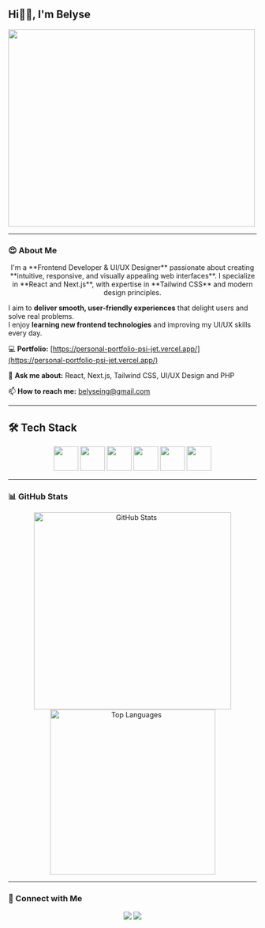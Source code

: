 ## Hi🙋‍♂️, I'm Belyse

<p>
  <img src="https://github.com/belyseing/belyseing/blob/main/coding.jpg?raw=true" width="500"  height="400"/>
</p>

---

### 😍 About Me  
<p align="center">
  I'm a **Frontend Developer & UI/UX Designer** passionate about creating **intuitive, responsive, and visually appealing web interfaces**.  
I specialize in **React and Next.js**, with expertise in **Tailwind CSS** and modern design principles.  

I aim to **deliver smooth, user-friendly experiences** that delight users and solve real problems.  
I enjoy **learning new frontend technologies** and improving my UI/UX skills every day.

💻 **Portfolio:** [https://personal-portfolio-psi-jet.vercel.app/](https://personal-portfolio-psi-jet.vercel.app/)  

💬 **Ask me about:** React, Next.js, Tailwind CSS, UI/UX Design and PHP

📫 **How to reach me:** belyseing@gmail.com


---
</p>

## 🛠 Tech Stack  

 <p align="center">
  <img src="https://cdn.jsdelivr.net/gh/devicons/devicon/icons/html5/html5-original.svg" width="50" /> 
  <img src="https://cdn.jsdelivr.net/gh/devicons/devicon/icons/css3/css3-original.svg" width="50" /> 
  <img src="https://cdn.jsdelivr.net/gh/devicons/devicon/icons/javascript/javascript-original.svg" width="50" /> 
  <img src="https://cdn.jsdelivr.net/gh/devicons/devicon/icons/react/react-original.svg" width="50" /> 
  <img src="https://cdn.jsdelivr.net/gh/devicons/devicon/icons/nextjs/nextjs-original.svg" width="50" /> 
  <img src="https://cdn.jsdelivr.net/gh/devicons/devicon/icons/tailwindcss/tailwindcss-original.svg" width="50" />
</p>

---

### 📊 GitHub Stats  
<p align="center">
  <img src="https://github-readme-stats.vercel.app/api?username=belyseing&show_icons=true&theme=radical" alt="GitHub Stats" width="400"/>
  <img src="https://github-readme-stats.vercel.app/api/top-langs/?username=belyseing&layout=compact&theme=radical" alt="Top Languages" width="335"/>
</p>

---

### 👊 Connect with Me  
<p align="center">
  <a href="https://x.com/belyseing"><img src="https://img.shields.io/badge/Twitter-%231DA1F2.svg?&style=for-the-badge&logo=twitter&logoColor=white" /></a>
  <a href="https://www.linkedin.com/in/ingabire-belyse/"><img src="https://img.shields.io/badge/LinkedIn-%230077B5.svg?&style=for-the-badge&logo=linkedin&logoColor=white" /></a>
</p>
